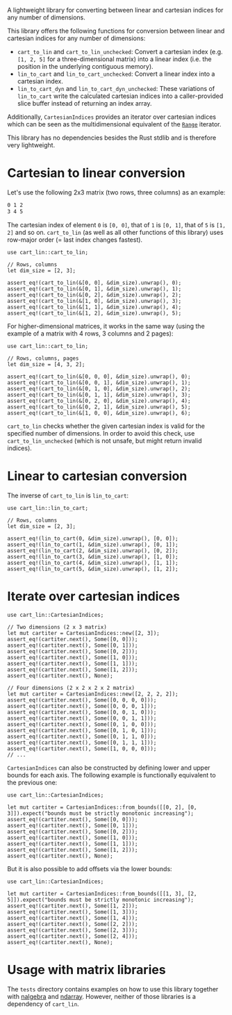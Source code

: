 A lightweight library for converting between linear and cartesian indices for any number of dimensions.

This library offers the following functions for conversion between linear
and cartesian indices for any number of dimensions:
- `cart_to_lin` and `cart_to_lin_unchecked`: Convert a cartesian index (e.g. `[1, 2, 5]`
for a three-dimensional matrix) into a linear index (i.e. the position in the
underlying contiguous memory).
- `lin_to_cart` and `lin_to_cart_unchecked`: Convert a linear index into a cartesian index.
- `lin_to_cart_dyn` and `lin_to_cart_dyn_unchecked`: These variations of `lin_to_cart`
write the calculated cartesian indices into a caller-provided slice buffer instead of
returning an index array.

Additionally, `CartesianIndices` provides an iterator over cartesian indices which can be seen
as the multidimensional equivalent of the [`Range`](<https://doc.rust-lang.org/std/ops/struct.Range.html>) iterator.

This library has no dependencies besides the Rust stdlib and is therefore very lightweight.

# Cartesian to linear conversion

Let's use the following 2x3 matrix (two rows, three columns) as an example:

```bash
0 1 2
3 4 5
```

The cartesian index of element `0` is `[0, 0]`, that of `1` is `[0, 1]`, that of `5` is `[1, 2]` and so on.
`cart_to_lin` (as well as all other functions of this library) uses row-major order
(= last index changes fastest).
```
use cart_lin::cart_to_lin;

// Rows, columns
let dim_size = [2, 3];

assert_eq!(cart_to_lin(&[0, 0], &dim_size).unwrap(), 0);
assert_eq!(cart_to_lin(&[0, 1], &dim_size).unwrap(), 1);
assert_eq!(cart_to_lin(&[0, 2], &dim_size).unwrap(), 2);
assert_eq!(cart_to_lin(&[1, 0], &dim_size).unwrap(), 3);
assert_eq!(cart_to_lin(&[1, 1], &dim_size).unwrap(), 4);
assert_eq!(cart_to_lin(&[1, 2], &dim_size).unwrap(), 5);

```

For higher-dimensional matrices, it works in the same way (using the example of a matrix
with 4 rows, 3 columns and 2 pages):
```
use cart_lin::cart_to_lin;

// Rows, columns, pages
let dim_size = [4, 3, 2];

assert_eq!(cart_to_lin(&[0, 0, 0], &dim_size).unwrap(), 0);
assert_eq!(cart_to_lin(&[0, 0, 1], &dim_size).unwrap(), 1);
assert_eq!(cart_to_lin(&[0, 1, 0], &dim_size).unwrap(), 2);
assert_eq!(cart_to_lin(&[0, 1, 1], &dim_size).unwrap(), 3);
assert_eq!(cart_to_lin(&[0, 2, 0], &dim_size).unwrap(), 4);
assert_eq!(cart_to_lin(&[0, 2, 1], &dim_size).unwrap(), 5);
assert_eq!(cart_to_lin(&[1, 0, 0], &dim_size).unwrap(), 6);
```
`cart_to_lin` checks whether the given cartesian index is valid for the specified number of dimensions.
In order to avoid this check, use `cart_to_lin_unchecked` (which is not unsafe, but might return
invalid indices).

# Linear to cartesian conversion

The inverse of `cart_to_lin` is `lin_to_cart`:
```
use cart_lin::lin_to_cart;

// Rows, columns
let dim_size = [2, 3];

assert_eq!(lin_to_cart(0, &dim_size).unwrap(), [0, 0]);
assert_eq!(lin_to_cart(1, &dim_size).unwrap(), [0, 1]);
assert_eq!(lin_to_cart(2, &dim_size).unwrap(), [0, 2]);
assert_eq!(lin_to_cart(3, &dim_size).unwrap(), [1, 0]);
assert_eq!(lin_to_cart(4, &dim_size).unwrap(), [1, 1]);
assert_eq!(lin_to_cart(5, &dim_size).unwrap(), [1, 2]);
```

# Iterate over cartesian indices

```
use cart_lin::CartesianIndices;

// Two dimensions (2 x 3 matrix)
let mut cartiter = CartesianIndices::new([2, 3]);
assert_eq!(cartiter.next(), Some([0, 0]));
assert_eq!(cartiter.next(), Some([0, 1]));
assert_eq!(cartiter.next(), Some([0, 2]));
assert_eq!(cartiter.next(), Some([1, 0]));
assert_eq!(cartiter.next(), Some([1, 1]));
assert_eq!(cartiter.next(), Some([1, 2]));
assert_eq!(cartiter.next(), None);

// Four dimensions (2 x 2 x 2 x 2 matrix)
let mut cartiter = CartesianIndices::new([2, 2, 2, 2]);
assert_eq!(cartiter.next(), Some([0, 0, 0, 0]));
assert_eq!(cartiter.next(), Some([0, 0, 0, 1]));
assert_eq!(cartiter.next(), Some([0, 0, 1, 0]));
assert_eq!(cartiter.next(), Some([0, 0, 1, 1]));
assert_eq!(cartiter.next(), Some([0, 1, 0, 0]));
assert_eq!(cartiter.next(), Some([0, 1, 0, 1]));
assert_eq!(cartiter.next(), Some([0, 1, 1, 0]));
assert_eq!(cartiter.next(), Some([0, 1, 1, 1]));
assert_eq!(cartiter.next(), Some([1, 0, 0, 0]));
// ...
```

`CartesianIndices` can also be constructed by defining lower and upper bounds for each axis.
The following example is functionally equivalent to the previous one:
```
use cart_lin::CartesianIndices;

let mut cartiter = CartesianIndices::from_bounds([[0, 2], [0, 3]]).expect("bounds must be strictly monotonic increasing");
assert_eq!(cartiter.next(), Some([0, 0]));
assert_eq!(cartiter.next(), Some([0, 1]));
assert_eq!(cartiter.next(), Some([0, 2]));
assert_eq!(cartiter.next(), Some([1, 0]));
assert_eq!(cartiter.next(), Some([1, 1]));
assert_eq!(cartiter.next(), Some([1, 2]));
assert_eq!(cartiter.next(), None);
```

But it is also possible to add offsets via the lower bounds:
```
use cart_lin::CartesianIndices;

let mut cartiter = CartesianIndices::from_bounds([[1, 3], [2, 5]]).expect("bounds must be strictly monotonic increasing");
assert_eq!(cartiter.next(), Some([1, 2]));
assert_eq!(cartiter.next(), Some([1, 3]));
assert_eq!(cartiter.next(), Some([1, 4]));
assert_eq!(cartiter.next(), Some([2, 2]));
assert_eq!(cartiter.next(), Some([2, 3]));
assert_eq!(cartiter.next(), Some([2, 4]));
assert_eq!(cartiter.next(), None);
```

# Usage with matrix libraries

The `tests` directory contains examples on how to use this library together with [nalgebra](https://crates.io/crates/nalgebra) and [ndarray](https://crates.io/crates/ndarray).
However, neither of those libraries is a dependency of `cart_lin`.